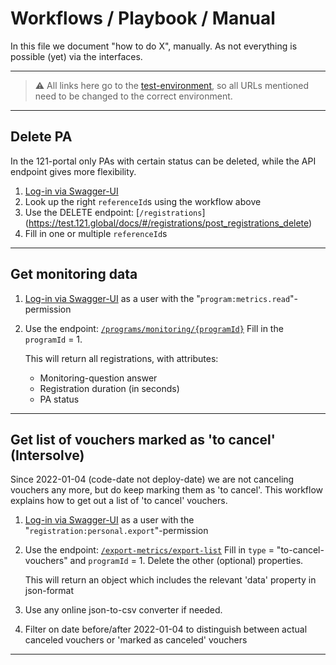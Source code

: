 # Workflows / Playbook / Manual

In this file we document "how to do X", manually. As not everything is possible (yet) via the interfaces.

---

> ⚠️ All links here go to the [test-environment](https://test.121.global/), so all URLs mentioned need to be changed to the correct environment.

---

## Delete PA

In the 121-portal only PAs with certain status can be deleted, while the API endpoint gives more flexibility.

1. [Log-in via Swagger-UI](./README.md#api-sign-uplog-in)
2. Look up the right `referenceId`s using the workflow above
3. Use the DELETE endpoint: [`/registrations`] (https://test.121.global/docs/#/registrations/post_registrations_delete)
4. Fill in one or multiple `referenceId`s

---

## Get monitoring data

1. [Log-in via Swagger-UI](./README.md#api-sign-uplog-in) as a user with the "`program:metrics.read`"-permission
2. Use the endpoint: [`/programs/monitoring/{programId}`](https://test.121.global/docs/#/programs/get_programs_monitoring__programId_)
   Fill in the `programId` = 1.

   This will return all registrations, with attributes:

   - Monitoring-question answer
   - Registration duration (in seconds)
   - PA status

---

## Get list of vouchers marked as 'to cancel' (Intersolve)

Since 2022-01-04 (code-date not deploy-date) we are not canceling vouchers any more, but do keep marking them as 'to cancel'.
This workflow explains how to get out a list of 'to cancel' vouchers.

1. [Log-in via Swagger-UI](./README.md#api-sign-uplog-in) as a user with the "`registration:personal.export`"-permission
2. Use the endpoint: [`/export-metrics/export-list`](https://test.121.global/docs/#/export-metrics/post_export_metrics_export_list)
   Fill in `type` = "to-cancel-vouchers" and `programId` = 1. Delete the other (optional) properties.

   This will return an object which includes the relevant 'data' property in json-format

3. Use any online json-to-csv converter if needed.
4. Filter on date before/after 2022-01-04 to distinguish between actual canceled vouchers or 'marked as canceled' vouchers

---
